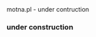 <html>

<head>
motna.pl - under contruction
</head>

<body>

  <h3>under construction</h3>
</body>
</html>
